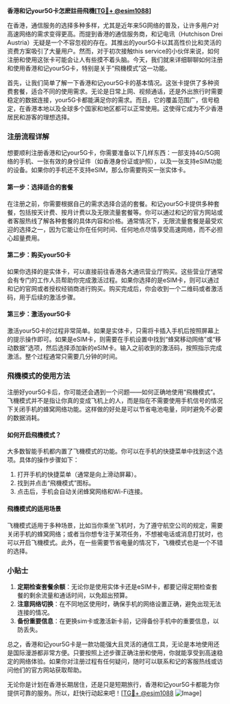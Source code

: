 **香港和记your5G卡怎麽註冊飛機[[TG💪+ @esim1088](https://t.me/s/esim1088)]**

在香港，通信服务的选择多种多样，尤其是近年来5G网络的普及，让许多用户对高速网络的需求变得更高。而提到香港的通信服务商，和记电讯（Hutchison Drei Austria）无疑是一个不容忽视的存在。其推出的your5G卡以其高性价比和灵活的资费方案吸引了大量用户。然而，对于初次接触this service的小伙伴来说，如何注册和使用这张卡可能会让人有些摸不着头脑。今天，我们就来详细聊聊如何注册和使用香港和记your5G卡，特别是关于“飛機模式”这一功能。

首先，让我们简单了解一下香港和记your5G卡的基本情况。这张卡提供了多种资费套餐，适合不同的使用需求。无论是日常上网、视频通话，还是外出旅行时需要稳定的数据连接，your5G卡都能满足你的需求。而且，它的覆盖范围广，信号稳定，在香港本地以及全球多个国家和地区都可以正常使用。这使得它成为不少香港居民和游客的理想选择。

### 注册流程详解

想要顺利注册香港和记your5G卡，你需要准备以下几样东西：一部支持4G/5G网络的手机、一张有效的身份证件（如香港身份证或护照），以及一张支持eSIM功能的设备。如果你的手机还不支持eSIM，那么你需要购买一张实体卡。

#### 第一步：选择适合的套餐

在注册之前，你需要根据自己的需求选择合适的套餐。和记your5G卡提供多种套餐，包括按天计费、按月计费以及无限流量套餐等。你可以通过和记的官方网站或者客服热线了解各种套餐的具体内容和价格。通常情况下，无限流量套餐是最受欢迎的选择之一，因为它能让你在任何时间、任何地点尽情享受高速网络，而不必担心超量费用。

#### 第二步：购买your5G卡

如果你选择的是实体卡，可以直接前往香港各大通讯营业厅购买。这些营业厅通常会有专门的工作人员帮助你完成激活过程。如果你选择的是eSIM卡，则可以通过和记的官网或者授权经销商进行购买。购买完成后，你会收到一个二维码或者激活码，用于后续的激活步骤。

#### 第三步：激活your5G卡

激活your5G卡的过程非常简单。如果是实体卡，只需将卡插入手机后按照屏幕上的提示操作即可。如果是eSIM卡，则需要在手机设置中找到“蜂窝移动网络”或“移动数据”选项，然后选择添加新的eSIM卡。输入之前收到的激活码，按照指示完成激活。整个过程通常只需要几分钟的时间。

### 飛機模式的使用方法

注册好your5G卡后，你可能还会遇到一个问题——如何正确地使用“飛機模式”。飞機模式并不是指让你真的变成飞机上的人，而是指在不需要使用手机信号的情况下关闭手机的蜂窝网络功能。这样做的好处是可以节省电池电量，同时避免不必要的数据消耗。

#### 如何开启飛機模式？

大多数智能手机都内置了飞機模式的功能。你可以在手机的快捷菜单中找到这个选项。具体的操作步骤如下：

1. 打开手机的快捷菜单（通常是向上滑动屏幕）。
2. 找到并点击“飛機模式”图标。
3. 点击后，手机会自动关闭蜂窝网络和Wi-Fi连接。

#### 飛機模式的适用场景

飞機模式适用于多种场景，比如当你乘坐飞机时，为了遵守航空公司的规定，需要关闭手机的蜂窝网络；或者当你想专注于某项任务，不想被电话或消息打扰时，也可以开启飞機模式。此外，在一些需要节省电量的情况下，飞機模式也是一个不错的选择。

### 小贴士

1. **定期检查套餐余额**：无论你是使用实体卡还是eSIM卡，都要记得定期检查套餐的剩余流量和通话时间，以免超出预算。
2. **注意网络切换**：在不同地区使用时，确保手机的网络设置正确，避免出现无法连接的情况。
3. **备份重要信息**：在更换sim卡或激活新卡前，记得备份手机中的重要信息，以防丢失。

总之，香港和记your5G卡是一款功能强大且灵活的通信工具，无论是本地使用还是国际漫游都非常方便。只要按照上述步骤正确注册和使用，你就能享受到高速稳定的网络体验。如果你对注册过程有任何疑问，随时可以联系和记的客服热线或访问他们的官方网站获取帮助。

无论你是计划在香港长期居住，还是只是短期旅行，香港和记your5G卡都能为你提供可靠的服务。所以，赶快行动起来吧！[[TG💪+ @esim1088](https://t.me/s/esim1088) ![Image](https://i.postimg.cc/4NQfJmqS/Snipaste-2025-05-13-00-14-12.png)]